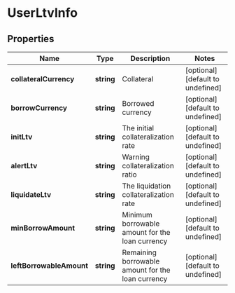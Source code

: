# UserLtvInfo

## Properties

Name | Type | Description | Notes
------------ | ------------- | ------------- | -------------
**collateralCurrency** | **string** | Collateral | [optional] [default to undefined]
**borrowCurrency** | **string** | Borrowed currency | [optional] [default to undefined]
**initLtv** | **string** | The initial collateralization rate | [optional] [default to undefined]
**alertLtv** | **string** | Warning collateralization ratio | [optional] [default to undefined]
**liquidateLtv** | **string** | The liquidation collateralization rate | [optional] [default to undefined]
**minBorrowAmount** | **string** | Minimum borrowable amount for the loan currency | [optional] [default to undefined]
**leftBorrowableAmount** | **string** | Remaining borrowable amount for the loan currency | [optional] [default to undefined]

